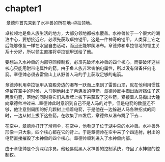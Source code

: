 # chapter1

​		章德帅首先来到了水神兽的所在地-卓拉领地。

​		卓拉领地是鱼人族生活的地方，大部分领地都被水覆盖。水神兽位于一个很大的湖泊中心，要想接近它，必须先获取卓拉铠甲。这是一件神奇的铠甲，人类穿上它之后能够像鱼一样在水里自由活动，而且还能攀爬瀑布。章德帅和卓拉领地的领主关系十分好，所以领主直接将卓拉铠甲送给了他。

​		要想进入水神兽的内部夺回控制权，必须先破坏水神兽的四个核心，而要破坏这些核心只能用附带电属性的箭。由于鱼人族非常害怕电属性，所以没有储备任何电箭。章德帅必须去雷兽山上从野兽人马的手上获取足够的电箭。

​		章德帅利用卓拉铠甲从宫殿旁边的瀑布一跃而上来到了雷兽山顶，就在他利用惯性停留在空中的时候，人马朝他射出了两连发的电箭，章德帅反手掏出盾牌挡住了这两发电箭，落地的同时将它们从盾牌上拔下来获取了这些箭。紧接着人马掏出大锤向章德帅冲过来...章德帅此时意识到自己不是人马的对手，但是电箭的数量还不够，他注意到周围的好几颗树上插着电箭，于是他在一边躲避人马各种招式的同时，一边从树上拔下这些箭，在收集了四发后，章德帅从瀑布跳了下去...

​		在空中，章德帅打开了滑翔伞，在空中，他看见了位于湖中央的水神兽。水神兽外形像一只大象，四个核心都在它的背上。于是章德帅在空中来了个四连射，射出的电箭直接摧毁了水神兽的四个核心。章德帅顺利进入了水神兽内部。

​		由于章德帅是个资深程序员，他轻易就黑入水神兽的控制系统，夺回了水神兽的控制权。
